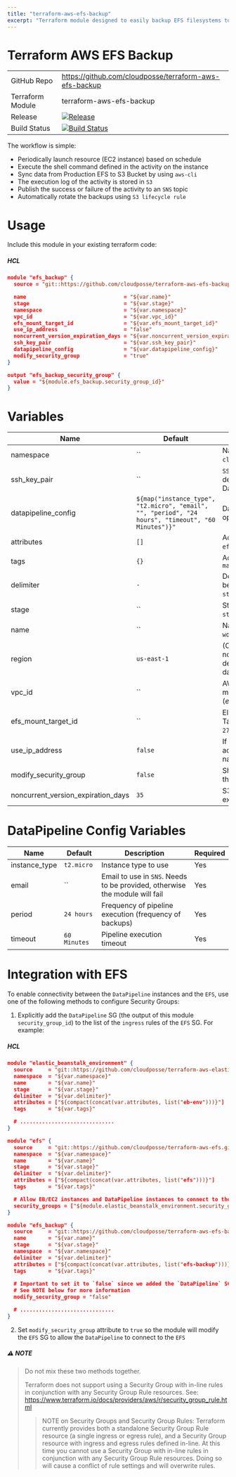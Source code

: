 ```yaml
---
title: "terraform-aws-efs-backup"
excerpt: "Terraform module designed to easily backup EFS filesystems to S3 using DataPipeline."
---
```

# Terraform AWS EFS Backup 

|||
|------|------|
|GitHub Repo|https://github.com/cloudposse/terraform-aws-efs-backup|
|Terraform Module|terraform-aws-efs-backup|
|Release|[![Release](https://img.shields.io/github/release/cloudposse/terraform-aws-efs-backup.svg)](https://github.com/cloudposse/terraform-aws-efs-backup/releases)|
|Build Status|[![Build Status](https://travis-ci.org/cloudposse/terraform-aws-efs-backup.svg)](https://travis-ci.org/cloudposse/terraform-aws-efs-backup)|


The workflow is simple:

* Periodically launch resource (EC2 instance) based on schedule
* Execute the shell command defined in the activity on the instance
* Sync data from Production EFS to S3 Bucket by using `aws-cli`
* The execution log of the activity is stored in `S3`
* Publish the success or failure of the activity to an `SNS` topic
* Automatically rotate the backups using `S3 lifecycle rule`


# Usage

Include this module in your existing terraform code:

##### HCL
```json
module "efs_backup" {
  source = "git::https://github.com/cloudposse/terraform-aws-efs-backup.git?ref=master"

  name                               = "${var.name}"
  stage                              = "${var.stage}"
  namespace                          = "${var.namespace}"
  vpc_id                             = "${var.vpc_id}"
  efs_mount_target_id                = "${var.efs_mount_target_id}"
  use_ip_address                     = "false"
  noncurrent_version_expiration_days = "${var.noncurrent_version_expiration_days}"
  ssh_key_pair                       = "${var.ssh_key_pair}"
  datapipeline_config                = "${var.datapipeline_config}"
  modify_security_group              = "true"
}

output "efs_backup_security_group" {
  value = "${module.efs_backup.security_group_id}"
}
```

# Variables

|Name|Default|Description|Required|
|------|------|------|------|
|namespace|``|Namespace (e.g. `cp` or `cloudposse`)|Yes|
|ssh_key_pair|``|`SSH` key that will be deployed on DataPipeline's instance|No|
|datapipeline_config|`${map("instance_type", "t2.micro", "email", "", "period", "24 hours", "timeout", "60 Minutes")}"`|DataPipeline configuration options|Yes|
|attributes|`[]`|Additional attributes (_e.g._ `efs-backup`)|No|
|tags|`{}`|Additional tags (e.g. `map("BusinessUnit","XYZ")`|No|
|delimiter|`-`|Delimiter to be used between `name`, `namespace`, `stage` and `attributes`|No|
|stage|``|Stage (e.g. `prod`, `dev`, `staging`)|Yes|
|name|``|Name  (e.g. `app` or `wordpress`)|Yes|
|region|`us-east-1`|(Optional) AWS Region. If not specified, will be derived from 'aws_region' data source|No|
|vpc_id|``|AWS VPC ID where module should operate (_e.g._ `vpc-a22222ee`)|Yes|
|efs_mount_target_id|``|Elastic File System Mount Target ID (_e.g._ `fsmt-279bfc62`)|Yes|
|use_ip_address|`false`|If set to `true`, will use IP address instead of DNS name to connect to the `EFS`|Yes|
|modify_security_group|`false`|Should the module modify the `EFS` security group|No|
|noncurrent_version_expiration_days|`35`|S3 object versions expiration period (days)|Yes|

# DataPipeline Config Variables

|Name|Default|Description|Required|
|------|------|------|------|
|instance_type|`t2.micro`|Instance type to use|Yes|
|email|``|Email to use in `SNS`. Needs to be provided, otherwise the module will fail|Yes|
|period|`24 hours`|Frequency of pipeline execution (frequency of backups)|Yes|
|timeout|`60 Minutes`|Pipeline execution timeout|Yes|

# Integration with EFS

To enable connectivity between the `DataPipeline` instances and the `EFS`, use one of the following methods to configure Security Groups:

1. Explicitly add the `DataPipeline` SG (the output of this module `security_group_id`) to the list of the `ingress` rules of the `EFS` SG. For example:

##### HCL
```json
module "elastic_beanstalk_environment" {
  source     = "git::https://github.com/cloudposse/terraform-aws-elastic-beanstalk-environment.git?ref=master"
  namespace  = "${var.namespace}"
  name       = "${var.name}"
  stage      = "${var.stage}"
  delimiter  = "${var.delimiter}"
  attributes = ["${compact(concat(var.attributes, list("eb-env")))}"]
  tags       = "${var.tags}"

  # ..............................
}

module "efs" {
  source     = "git::https://github.com/cloudposse/terraform-aws-efs.git?ref=tmaster"
  namespace  = "${var.namespace}"
  name       = "${var.name}"
  stage      = "${var.stage}"
  delimiter  = "${var.delimiter}"
  attributes = ["${compact(concat(var.attributes, list("efs")))}"]
  tags       = "${var.tags}"

  # Allow EB/EC2 instances and DataPipeline instances to connect to the EFS
  security_groups = ["${module.elastic_beanstalk_environment.security_group_id}", "${module.efs_backup.security_group_id}"]
}

module "efs_backup" {
  source     = "git::https://github.com/cloudposse/terraform-aws-efs-backup.git?ref=master"
  name       = "${var.name}"
  stage      = "${var.stage}"
  namespace  = "${var.namespace}"
  delimiter  = "${var.delimiter}"
  attributes = ["${compact(concat(var.attributes, list("efs-backup")))}"]
  tags       = "${var.tags}"
  
  # Important to set it to `false` since we added the `DataPipeline` SG (output of the `efs_backup` module) to the `security_groups` of the `efs` module
  # See NOTE below for more information
  modify_security_group = "false"

  # ..............................
}

```


2. Set `modify_security_group` attribute to `true` so the module will modify the `EFS` SG to allow the `DataPipeline` to connect to the `EFS`

##### :warning: NOTE
> Do not mix these two methods together.
 >
 >Terraform does not support using a Security Group with in-line rules in conjunction with any Security Group Rule resources.
 >See: https://www.terraform.io/docs/providers/aws/r/security_group_rule.html
 >
 >> NOTE on Security Groups and Security Group Rules: Terraform currently provides both a standalone Security Group Rule resource (a single ingress or egress rule), and a Security Group resource with ingress and egress rules defined in-line. At this time you cannot use a Security Group with in-line rules in conjunction with any Security Group Rule resources. Doing so will cause a conflict of rule settings and will overwrite rules.
